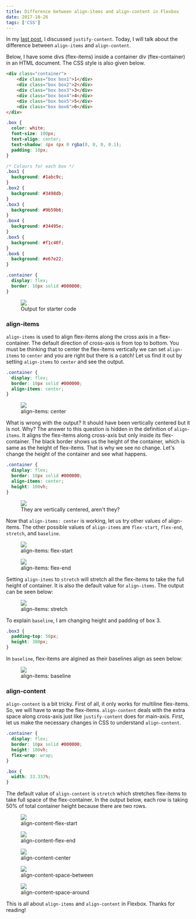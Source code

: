 ```yaml
---
title: Difference between align-items and align-content in Flexbox
date: 2017-10-26
tags: ['CSS']
---
```


<p class="intro">In my <a href="https://anku255.github.io/blog/justify-content/">last post</a>, I discussed <code>justify-content</code>. Today, I will talk about the difference between <code>align-items</code> and <code>align-content</code>.</p>

Below, I have some divs (flex-items) inside a container div (flex-container) in an HTML document. The CSS style is also given below.

```html
<div class="container">
    <div class="box box1">1</div>
    <div class="box box2">2</div>
    <div class="box box3">3</div>
    <div class="box box4">4</div>
    <div class="box box5">5</div>
    <div class="box box6">6</div>
</div>
```

```css
.box {
  color: white;
  font-size: 100px;
  text-align: center;
  text-shadow: 4px 4px 0 rgba(0, 0, 0, 0.1);
  padding: 10px;
}

/* Colours for each box */
.box1 {
  background: #1abc9c;
}
.box2 {
  background: #3498db;
}
.box3 {
  background: #9b59b6;
}
.box4 {
  background: #34495e;
}
.box5 {
  background: #f1c40f;
}
.box6 {
  background: #e67e22;
}

.container {
  display: flex;
  border: 10px solid #000000;
}
```

<figure>
  <img src='./justify-content.png' />
  <figcaption>Output for starter code</figcaption>
</figure>

### align-items

`align-items` is used to align flex-items along the cross axis in a flex-container. The default direction of cross-axis is from top to bottom. You must be thinking that to center the flex-items vertically we can set `align-items` to `center` and you are right but there is a catch! Let us find it out by setting `align-items` to `center` and see the output.

```css
.container {
  display: flex;
  border: 10px solid #000000;
  align-items: center;
}
```

<figure>
  <img src="./align-items.png" />
  <figcaption>align-items: center</figcaption>
</figure>

What is wrong with the output? It should have been vertically centered but it is not. Why? The answer to this question is hidden in the definition of `align-items`. It aligns the flex-items along cross-axis but only inside its flex-container. The black border shows us the height of the container, which is same as the height of flex-items. That is why we see no change. Let's change the height of the container and see what happens.

```css
.container {
  display: flex;
  border: 10px solid #000000;
  align-items: center;
  height: 100vh;
}
```

<figure>
  <img src="./align-items-center.png" />
  <figcaption>They are vertically centered, aren't they?</figcaption>
</figure>

Now that `align-items: center` is working, let us try other values of align-items. The other possible values of `align-items` are `flex-start`, `flex-end`, `stretch`, and `baseline`.

<figure>
  <img src="./align-items-flex-start.png" />
  <figcaption>align-items: flex-start</figcaption>
</figure>

<figure>
  <img src="./align-items-flex-end.png" />
  <figcaption>align-items: flex-end</figcaption>
</figure>

Setting `align-items` to `stretch` will stretch all the flex-items to take the full height of container. It is also the default value for `align-items`. The output can be seen below:

<figure>
  <img src="./align-items-stretch.png" />
  <figcaption>align-items: stretch</figcaption>
</figure>

To explain `baseline`, I am changing height and padding of box 3.

```css
.box3 {
  padding-top: 50px;
  height: 300px;
}
```

In `baseline`, flex-items are algined as their baselines align as seen below:

<figure>
  <img src="./align-items-baseline.png" />
  <figcaption>align-items: baseline</figcaption>
</figure>

### align-content

`align-content` is a bit tricky. First of all, it only works for multiline flex-items. So, we will have to wrap the flex-items. `align-content` deals with the extra space along cross-axis just like `justify-content` does for main-axis. First, let us make the necessary changes in CSS to understand `align-content`.

```css
.container {
  display: flex;
  border: 10px solid #000000;
  height: 100vh;
  flex-wrap: wrap;
}

.box {
  width: 33.333%;
}
```

The default value of `align-content` is `stretch` which stretches flex-items to take full space of the flex-container. In the output below, each row is taking 50% of total container height because there are two rows.

<figure>
  <img src="'/align-content-stretch.png' />
  <figcaption>align-content-stretch</figcaption>
</figure>

The other possible values of `align-content` are `flex-start`, `flex-end`, `center`, `space-between`, and `space-around`. The output for each of these is given below:

<figure>
  <img src="./align-content-flex-start.png" />
  <figcaption>align-content-flex-start</figcaption>
</figure>

<figure>
  <img src="./align-content-flex-end.png" />
  <figcaption>align-content-flex-end</figcaption>
</figure>

<figure>
  <img src="./align-content-center.png" />
  <figcaption>align-content-center</figcaption>
</figure>

<figure>
  <img src="./align-content-space-between.png" />
  <figcaption>align-content-space-between</figcaption>
</figure>

<figure>
  <img src="./align-content-space-around.png" />
  <figcaption>align-content-space-around</figcaption>
</figure>

This is all about `align-items` and `align-content` in Flexbox. Thanks for reading!
